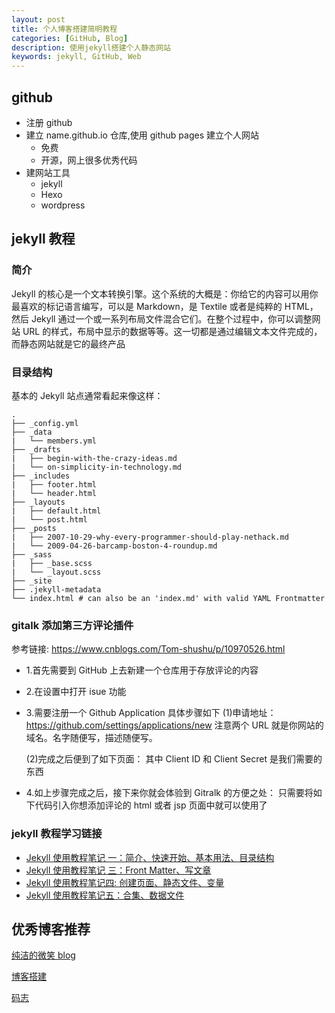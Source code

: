 ```yaml
---
layout: post
title: 个人博客搭建简明教程
categories: [GitHub, Blog]
description: 使用jekyll搭建个人静态网站
keywords: jekyll, GitHub, Web
---
```


## github

- 注册 github
- 建立 name.github.io 仓库,使用 github pages 建立个人网站
  - 免费
  - 开源，网上很多优秀代码
- 建网站工具
  - jekyll
  - Hexo
  - wordpress

## jekyll 教程

### 简介

Jekyll 的核心是一个文本转换引擎。这个系统的大概是：你给它的内容可以用你最喜欢的标记语言编写，可以是 Markdown，是 Textile 或者是纯粹的 HTML，然后 Jekyll 通过一个或一系列布局文件混合它们。在整个过程中，你可以调整网站 URL 的样式，布局中显示的数据等等。这一切都是通过编辑文本文件完成的，而静态网站就是它的最终产品

### 目录结构

基本的 Jekyll 站点通常看起来像这样：

```{}
.
├── _config.yml
├── _data
|   └── members.yml
├── _drafts
|   ├── begin-with-the-crazy-ideas.md
|   └── on-simplicity-in-technology.md
├── _includes
|   ├── footer.html
|   └── header.html
├── _layouts
|   ├── default.html
|   └── post.html
├── _posts
|   ├── 2007-10-29-why-every-programmer-should-play-nethack.md
|   └── 2009-04-26-barcamp-boston-4-roundup.md
├── _sass
|   ├── _base.scss
|   └── _layout.scss
├── _site
├── .jekyll-metadata
└── index.html # can also be an 'index.md' with valid YAML Frontmatter

```

### gitalk 添加第三方评论插件

参考链接: <https://www.cnblogs.com/Tom-shushu/p/10970526.html>

- 1.首先需要到 GitHub 上去新建一个仓库用于存放评论的内容
- 2.在设置中打开 isue 功能
- 3.需要注册一个 Github Application 具体步骤如下
  (1)申请地址：<https://github.com/settings/applications/new>
  注意两个 URL 就是你网站的域名。名字随便写，描述随便写。

  (2)完成之后便到了如下页面：
  其中 Client ID 和 Client Secret 是我们需要的东西

- 4.如上步骤完成之后，接下来你就会体验到 Gitralk 的方便之处：
  只需要将如下代码引入你想添加评论的 html 或者 jsp 页面中就可以使用了

### jekyll 教程学习链接

- [Jekyll 使用教程笔记 一：简介、快速开始、基本用法、目录结构](https://juejin.im/post/5b235a1cf265da597568a97d)
- [Jekyll 使用教程笔记 三：Front Matter、写文章](https://juejin.im/post/5b3497ffe51d4558c5394a35)
- [Jekyll 使用教程笔记四: 创建页面、静态文件、变量](https://juejin.im/post/5b35b5e8e51d4558b64f3ab9)
- [Jekyll 使用教程笔记五：合集、数据文件](https://juejin.im/post/5b35ee5de51d455cd054c4d1)

## 优秀博客推荐

[纯洁的微笑 blog](http://www.ityouknow.com/)

[博客搭建](http://www.ityouknow.com/other/2018/09/16/create-blog.html)

[码志](https://mazhuang.org/)
